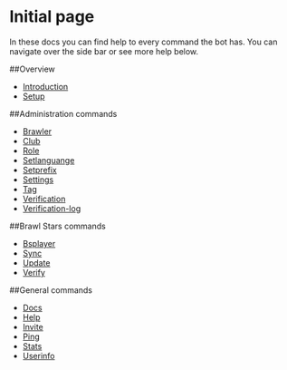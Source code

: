 # Initial page

In these docs you can find help to every command the bot has. You can navigate over the side bar or see more help below.


##Overview

* [Introduction](overview/introduction.md)
* [Setup](overview/setup.md)

##Administration commands
* [Brawler](commands/administration/brawler.md)
* [Club](commands/administration/club.md)
* [Role](commands/administration/role.md)
* [Setlanguange](commands/administration/setlanguage.md)
* [Setprefix](commands/administration/setprefix.md)
* [Settings](commands/administration/settings.md)
* [Tag](commands/administration/tag.md)
* [Verification](commands/administration/verification.md)
* [Verification-log](commands/administration/verificationlog.md)

##Brawl Stars commands
* [Bsplayer](commands/brawlstars/bsplayer.md)
* [Sync](commands/brawlstars/sync.md)
* [Update](commands/brawlstars/update.md)
* [Verify](commands/brawlstars/verify.md)

##General commands
* [Docs](commands/general/docs.md)
* [Help](commands/general/help.md)
* [Invite](commands/general/invite.md)
* [Ping](commands/general/ping.md)
* [Stats](commands/general/stats.md)
* [Userinfo](commands/general/userinfo.md)